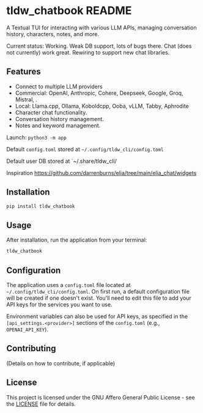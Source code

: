 # tldw_chatbook README

A Textual TUI for interacting with various LLM APIs, managing conversation history, characters, notes, and more.

Current status: Working. Weak DB support, lots of bugs there. Chat (does not currently) work great. Rewiring to support new chat libraries.

## Features

*   Connect to multiple LLM providers
  * Commercial: OpenAI, Anthropic, Cohere, Deepseek, Google, Groq, Mistral, .
  * Local: Llama.cpp, Ollama, Koboldcpp, Ooba, vLLM, Tabby, Aphrodite
*   Character chat functionality.
*   Conversation history management.
*   Notes and keyword management.


Launch: `python3 -m app`


Default `config.toml` stored at `~/.config/tldw_cli/config.toml`

Default user DB stored at `~/.share/tldw_cli/


Inspiration
https://github.com/darrenburns/elia/tree/main/elia_chat/widgets


## Installation

```bash
pip install tldw_chatbook
```

## Usage

After installation, run the application from your terminal:

```bash
tldw_chatbook
```

## Configuration

The application uses a `config.toml` file located at `~/.config/tldw_cli/config.toml`.
On first run, a default configuration file will be created if one doesn't exist. You'll need to edit this file to add your API keys for the services you want to use.

Environment variables can also be used for API keys, as specified in the `[api_settings.<provider>]` sections of the `config.toml` (e.g., `OPENAI_API_KEY`).

## Contributing

(Details on how to contribute, if applicable)

## License

This project is licensed under the GNU Affero General Public License - see the [LICENSE](LICENSE) file for details.
```